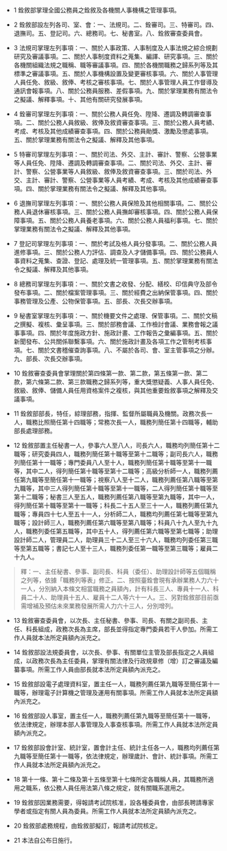 * 1 銓敘部掌理全國公務員之銓敘及各機關人事機構之管理事項。

* 2 銓敘部設左列各司、室、會：一、法規司。二、銓審司。三、特審司。四、退撫司。五、登記司。六、總務司。七、秘書室。八、銓敘審查委員會。

* 3 法規司掌理左列事項：一、關於人事政策、人事制度及人事法規之綜合規劃研究及審議事項。二、關於人事制度資料之蒐集、編譯、研究事項。三、關於各機關組織法規之職稱、職等審議事項。四、關於各機關職務之歸系列等及其標準之審議事項。五、關於人事機構設置及變更審核事項。六、關於人事管理人員任免、敘級、敘俸、考核之審核事項。七、關於人事管理人員工作督導及通訊會報事項。八、關於公務員服務、差假事項。九、關於掌理業務有關法令之擬議、解釋事項。十、其他有關研究發展事項。

* 4 銓審司掌理左列事項：一、關於公務人員任免、陞降、遷調及轉調審查事項。二、關於公務人員敘級、敘俸及敘資審查事項。三、關於公務人員考績、考成、考核及其他成績審查事項。四、關於公務員勛獎、激勵及懲處事項。五、關於掌理業務有關法令之擬議、解釋及其他事項。

* 5 特審司掌理左列事項：一、關於司法、外交、主計、審計、警察、公營事業等人員任免、陞降、遷調及轉調審查事項。二、關於司法、外交、主計、審計、警察、公營事業等人員敘級、敘俸及敘資審查事項。三、關於司法、外交、主計、審計、警察、公營事業等人員考績、考成、考核及其他成績審查事項。四、關於掌理業務有關法令之擬議、解釋及其他事項。

* 6 退撫司掌理左列事項：一、關於公務人員保險及其他相關事項。二、關於公務人員退休審核事項。三、關於公務人員撫卹審核事項。四、關於公務人員保障事項。五、關於公務人員養老事項。六、關於公務人員福利事項。七、關於掌理業務有關法令之擬議、解釋及其他事項。

* 7 登記司掌理左列事項：一、關於考試及格人員分發事項。二、關於公務人員進修事項。三、關於公務人力評估、調查及人才儲備事項。四、關於公務員人事資料之蒐集、查證、登記、處理及統一管理事項。五、關於掌理業務有關法令之擬議、解釋及其他事項。

* 8 總務司掌理左列事項：一、關於文書之收發、分配、繕校、印信典守及部令發布事項。二、關於檔案管理事項。三、關於經費之出納保管事項。四、關於事務管理及公產、公物保管事項。五、部長、次長交辦事項。

* 9 秘書室掌理左列事項：一、關於機要文件之處理、保管事項。二、關於文稿之撰擬、複核、彙呈事項。三、關於部務會議、工作檢討會議、業務會報之議事事項。四、關於年度施政方針、施政計畫、工作報告之彙編事項。五、關於新聞發布、公共關係聯繫事項。六、關於施政計畫及各項工作之管制考核事項。七、關於文書稽催查詢事項。八、不屬於各司、會、室主管事項之分辦。九、部長、次長交辦事項。

* 10 銓敘審查委員會掌理關於第四條第一款、第二款，第五條第一款、第二款，第六條第二款、第三款職務之歸系列等，重大獎懲疑義、人事人員任免、敘級、敘俸、儲備人員任用資格案件之複核，與其他重要銓敘事項之解釋及交議事項。

* 11 銓敘部部長，特任，綜理部務，指揮、監督所屬職員及機關。政務次長一人，職務比照簡任第十四職等；常務次長一人，職務列簡任第十四職等，輔助部長處理部務。

* 12 銓敘部置主任秘書一人，參事六人至八人，司長六人，職務均列簡任第十二職等；研究委員四人，職務列簡任第十職等至第十二職等；副司長六人，職務列簡任第十一職等；專門委員八人至十人，職務列簡任第十職等至第十一職等，其中二人，得列簡任第十職等至第十二職等；高級分析師一人，職務列薦任第九職等至簡任第十一職等；視察八人至十二人，職務列薦任第八職等至第九職等，其中三人得列簡任第十職等至第十一職等，二人得列簡任第十職等至第十二職等；秘書三人至五人，職務列薦任第八職等至第九職等，其中一人，得列簡任第十職等至第十一職等；科長二十五人至三十一人，職務列薦任第九職等；專員四十七人至五十一人，分析師二人，職務均列薦任第七職等至第九職等；設計師三人，職務列薦任第六職等至第八職等；科員八十九人至九十九人，職務列委任第五職等，其中五十人，得列薦任第六職等至第七職等；助理設計師二人，管理員二人，助理員三十二人至三十六人，職務均列委任第三職等至第五職等；書記七人至十三人，職務列委任第一職等至第三職等；雇員二十九人。

> 釋：一、主任秘書、參事、副司長、科員（委任）、助理設計師等五個職稱之列等，依據「職務列等表」修正。二、按照臺銓會現有承辦業務人力六十一人，分別納入本條文相當職務之員額內，計有科長三人、專員十一人、科員二十人、助理員十五人、雇員十二人等六十一人。三、另對銓敘部目前亟需增補及預估未來業務發展所需人力六十三人，分別增列。

* 13 銓敘審查委員會，以次長、主任秘書、參事、司長、有關之副司長、主任、科長組成，政務次長為主席，部長並得指定專門委員若干人參加。所需工作人員就本法所定員額內派充之。

* 14 銓敘部設法規委員會，以次長、參事、有關單位主管及部長指定之人員組成，以政務次長為主任委員，掌理有關法律及行政規章修（增）訂之審議及編纂事項。所需工作人員由部長就本法所定員額內派充之。

* 15 銓敘部設電子處理資料室，置主任一人，職務列薦任第九職等至簡任第十一職等，辦理電子計算機之管理及運用有關事項。所需工作人員就本法所定員額內派充之。

* 16 銓敘部設人事室，置主任一人，職務列薦任第九職等至簡任第十一職等，依法律規定，辦理本部人事管理及人事查核事項。所需工作人員就本法所定員額內派充之。

* 17 銓敘部設會計室、統計室，置會計主任、統計主任各一人，職務均列薦任第九職等至簡任第十一職等，依法律規定，辦理歲計、會計、統計事項。所需工作人員就本法所定員額內派充之。

* 18 第十一條、第十二條及第十五條至第十七條所定各職稱人員，其職務所適用之職系，依公務人員任用法第八條之規定，就有關職系選用之。

* 19 銓敘部因業務需要，得報請考試院核准，設各種委員會，由部長聘請專家學者或指定有關人員為委員。所需工作人員就本法所定員額內派充之。

* 20 銓敘部處務規程，由銓敘部擬訂，報請考試院核定。

* 21 本法自公布日施行。

